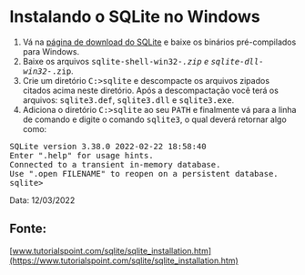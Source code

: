 # Instalando o SQLite no Windows

1. Vá na [página de download do SQLite](https://www.sqlite.org/download.html) e baixe os binários pré-compilados para Windows.
2. Baixe os arquivos <tt>sqlite-shell-win32-*.zip</tt> e <tt>sqlite-dll-win32-*.zip</tt>.
3. Crie um diretório <tt>C:\>sqlite</tt> e descompacte os arquivos zipados citados acima neste diretório. Após a descompactação você terá os arquivos: <tt>sqlite3.def</tt>, <tt>sqlite3.dll</tt> e <tt>sqlite3.exe</tt>.
4. Adiciona o diretório <tt>C:\>sqlite</tt> ao seu <tt>PATH</tt> e finalmente vá para a linha de comando e digite o comando <tt>sqlite3</tt>, o qual deverá retornar algo como:
<pre>
SQLite version 3.38.0 2022-02-22 18:58:40
Enter ".help" for usage hints.
Connected to a transient in-memory database.
Use ".open FILENAME" to reopen on a persistent database.
sqlite>
</pre>
<p>Data: 12/03/2022</p>

## Fonte:
[www.tutorialspoint.com/sqlite/sqlite_installation.htm](https://www.tutorialspoint.com/sqlite/sqlite_installation.htm)
